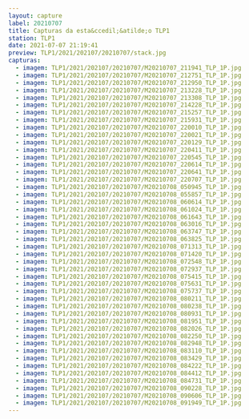 ```yaml
---
layout: capture
label: 20210707
title: Capturas da esta&ccedil;&atilde;o TLP1
station: TLP1
date: 2021-07-07 21:19:41
preview: TLP1/2021/202107/20210707/stack.jpg
capturas:
  - imagem: TLP1/2021/202107/20210707/M20210707_211941_TLP_1P.jpg
  - imagem: TLP1/2021/202107/20210707/M20210707_212751_TLP_1P.jpg
  - imagem: TLP1/2021/202107/20210707/M20210707_212950_TLP_1P.jpg
  - imagem: TLP1/2021/202107/20210707/M20210707_213228_TLP_1P.jpg
  - imagem: TLP1/2021/202107/20210707/M20210707_213308_TLP_1P.jpg
  - imagem: TLP1/2021/202107/20210707/M20210707_214228_TLP_1P.jpg
  - imagem: TLP1/2021/202107/20210707/M20210707_215257_TLP_1P.jpg
  - imagem: TLP1/2021/202107/20210707/M20210707_215931_TLP_1P.jpg
  - imagem: TLP1/2021/202107/20210707/M20210707_220010_TLP_1P.jpg
  - imagem: TLP1/2021/202107/20210707/M20210707_220021_TLP_1P.jpg
  - imagem: TLP1/2021/202107/20210707/M20210707_220129_TLP_1P.jpg
  - imagem: TLP1/2021/202107/20210707/M20210707_220411_TLP_1P.jpg
  - imagem: TLP1/2021/202107/20210707/M20210707_220545_TLP_1P.jpg
  - imagem: TLP1/2021/202107/20210707/M20210707_220614_TLP_1P.jpg
  - imagem: TLP1/2021/202107/20210707/M20210707_220641_TLP_1P.jpg
  - imagem: TLP1/2021/202107/20210707/M20210707_220707_TLP_1P.jpg
  - imagem: TLP1/2021/202107/20210707/M20210708_050945_TLP_1P.jpg
  - imagem: TLP1/2021/202107/20210707/M20210708_055857_TLP_1P.jpg
  - imagem: TLP1/2021/202107/20210707/M20210708_060614_TLP_1P.jpg
  - imagem: TLP1/2021/202107/20210707/M20210708_061024_TLP_1P.jpg
  - imagem: TLP1/2021/202107/20210707/M20210708_061643_TLP_1P.jpg
  - imagem: TLP1/2021/202107/20210707/M20210708_063016_TLP_1P.jpg
  - imagem: TLP1/2021/202107/20210707/M20210708_063747_TLP_1P.jpg
  - imagem: TLP1/2021/202107/20210707/M20210708_063825_TLP_1P.jpg
  - imagem: TLP1/2021/202107/20210707/M20210708_071313_TLP_1P.jpg
  - imagem: TLP1/2021/202107/20210707/M20210708_071420_TLP_1P.jpg
  - imagem: TLP1/2021/202107/20210707/M20210708_072548_TLP_1P.jpg
  - imagem: TLP1/2021/202107/20210707/M20210708_072937_TLP_1P.jpg
  - imagem: TLP1/2021/202107/20210707/M20210708_075415_TLP_1P.jpg
  - imagem: TLP1/2021/202107/20210707/M20210708_075631_TLP_1P.jpg
  - imagem: TLP1/2021/202107/20210707/M20210708_075737_TLP_1P.jpg
  - imagem: TLP1/2021/202107/20210707/M20210708_080211_TLP_1P.jpg
  - imagem: TLP1/2021/202107/20210707/M20210708_080238_TLP_1P.jpg
  - imagem: TLP1/2021/202107/20210707/M20210708_080931_TLP_1P.jpg
  - imagem: TLP1/2021/202107/20210707/M20210708_081951_TLP_1P.jpg
  - imagem: TLP1/2021/202107/20210707/M20210708_082026_TLP_1P.jpg
  - imagem: TLP1/2021/202107/20210707/M20210708_082250_TLP_1P.jpg
  - imagem: TLP1/2021/202107/20210707/M20210708_082948_TLP_1P.jpg
  - imagem: TLP1/2021/202107/20210707/M20210708_083110_TLP_1P.jpg
  - imagem: TLP1/2021/202107/20210707/M20210708_083429_TLP_1P.jpg
  - imagem: TLP1/2021/202107/20210707/M20210708_084222_TLP_1P.jpg
  - imagem: TLP1/2021/202107/20210707/M20210708_084412_TLP_1P.jpg
  - imagem: TLP1/2021/202107/20210707/M20210708_084731_TLP_1P.jpg
  - imagem: TLP1/2021/202107/20210707/M20210708_090228_TLP_1P.jpg
  - imagem: TLP1/2021/202107/20210707/M20210708_090606_TLP_1P.jpg
  - imagem: TLP1/2021/202107/20210707/M20210708_091949_TLP_1P.jpg
---
```

